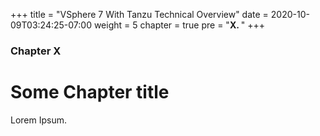 +++
title = "VSphere 7 With Tanzu Technical Overview"
date = 2020-10-09T03:24:25-07:00
weight = 5
chapter = true
pre = "<b>X. </b>"
+++

### Chapter X

# Some Chapter title

Lorem Ipsum.